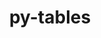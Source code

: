 ---
title: "py-tables"
layout: cache
categories: [package, develop]
meta: {"compilers": ["gcc@=11.4.0"], "num_specs": 7, "num_specs_by_stack": {"e4s": 7, "root": 7}, "oss": ["ubuntu22.04"], "platforms": ["linux"], "stacks": ["e4s", "root"], "targets": ["x86_64_v3"], "versions": ["3.9.0"]}
spec_details: [{"compiler": "gcc@=11.4.0", "hash": "3cvaq42g6iwjl2jt2ty6ynp2is6heymx", "os": "ubuntu22.04", "platform": "linux", "size": "-", "stacks": ["e4s", "root"], "target": "x86_64_v3", "variants": ["build_system=python_pip", "+bzip2", "+lzo", "+zlib"], "versions": ["3.9.0"]}, {"compiler": "gcc@=11.4.0", "hash": "abihzkcg6wjqp5f226a4eofca2gtf4ts", "os": "ubuntu22.04", "platform": "linux", "size": "-", "stacks": ["e4s", "root"], "target": "x86_64_v3", "variants": ["build_system=python_pip", "+bzip2", "+lzo", "+zlib"], "versions": ["3.9.0"]}, {"compiler": "gcc@=11.4.0", "hash": "dgcqyj3uo3dcf5ulzekavpv3i2kbogsc", "os": "ubuntu22.04", "platform": "linux", "size": "-", "stacks": ["e4s", "root"], "target": "x86_64_v3", "variants": ["build_system=python_pip", "+bzip2", "+lzo", "+zlib"], "versions": ["3.9.0"]}, {"compiler": "gcc@=11.4.0", "hash": "hxe6l7oncejss44ckjwiyzkyjy4c5j3z", "os": "ubuntu22.04", "platform": "linux", "size": "-", "stacks": ["e4s", "root"], "target": "x86_64_v3", "variants": ["build_system=python_pip", "+bzip2", "+lzo", "+zlib"], "versions": ["3.9.0"]}, {"compiler": "gcc@=11.4.0", "hash": "ph5namesv4cjt4fleb36pc644wp5w4qa", "os": "ubuntu22.04", "platform": "linux", "size": "-", "stacks": ["e4s", "root"], "target": "x86_64_v3", "variants": ["build_system=python_pip", "+bzip2", "+lzo", "+zlib"], "versions": ["3.9.0"]}, {"compiler": "gcc@=11.4.0", "hash": "ql6ch3otp5zfg3ahe62vrc6dazytqyho", "os": "ubuntu22.04", "platform": "linux", "size": "-", "stacks": ["e4s", "root"], "target": "x86_64_v3", "variants": ["build_system=python_pip", "+bzip2", "+lzo", "+zlib"], "versions": ["3.9.0"]}, {"compiler": "gcc@=11.4.0", "hash": "rjsbiikctpcbgmpqdxliwa5wdenhbe3o", "os": "ubuntu22.04", "platform": "linux", "size": "-", "stacks": ["e4s", "root"], "target": "x86_64_v3", "variants": ["build_system=python_pip", "+bzip2", "+lzo", "+zlib"], "versions": ["3.9.0"]}]
---